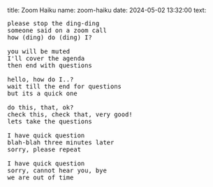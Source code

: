 title: Zoom Haiku
name: zoom-haiku
date: 2024-05-02 13:32:00
text:
<pre>
please stop the ding-ding
someone said on a zoom call
how (ding) do (ding) I?

you will be muted
I'll cover the agenda
then end with questions

hello, how do I..?
wait till the end for questions
but its a quick one

do this, that, ok?
check this, check that, very good!
lets take the questions

I have quick question
blah-blah three minutes later
sorry, please repeat

I have quick question
sorry, cannot hear you, bye
we are out of time
</pre>
